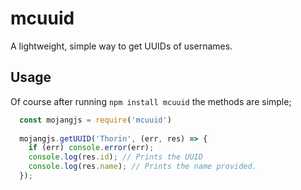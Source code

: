 # mcuuid
A lightweight, simple way to get UUIDs of usernames.
## Usage
Of course after running `npm install mcuuid` the methods are simple;
```js
  const mojangjs = require('mcuuid') 
  
  mojangjs.getUUID('Thorin', (err, res) => {
  	if (err) console.error(err);
  	console.log(res.id); // Prints the UUID
  	console.log(res.name); // Prints the name provided.
  });
```
